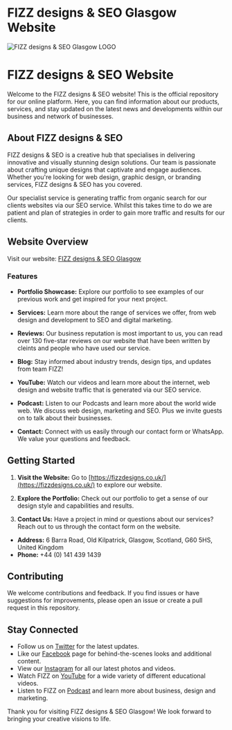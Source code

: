 # FIZZ designs & SEO Glasgow Website

![FIZZ designs & SEO Glasgow LOGO](https://fizzdesigns.co.uk/wp-content/uploads/2023/03/FIZZ-designs-SEO-Glasgow.png)

# FIZZ designs & SEO Website

Welcome to the FIZZ designs & SEO website! This is the official repository for our online platform. Here, you can find information about our products, services, and stay updated on the latest news and developments within our business and network of businesses.

## About FIZZ designs & SEO

FIZZ designs & SEO is a creative hub that specialises in delivering innovative and visually stunning design solutions. Our team is passionate about crafting unique designs that captivate and engage audiences. Whether you're looking for web design, graphic design, or branding services, FIZZ designs & SEO has you covered.

Our specialist service is generating traffic from organic search for our clients websites via our SEO service. Whilst this takes time to do we are patient and plan of strategies in order to gain more traffic and results for our clients. 

## Website Overview

Visit our website: [FIZZ designs & SEO Glasgow](https://fizzdesigns.co.uk/)

### Features

- **Portfolio Showcase:** Explore our portfolio to see examples of our previous work and get inspired for your next project.

- **Services:** Learn more about the range of services we offer, from web design and development to SEO and digital marketing.

- **Reviews:** Our business reputation is most important to us, you can read over 130 five-star reviews on our website that have been written by cleints and people who have used our service.

- **Blog:** Stay informed about industry trends, design tips, and updates from team FIZZ!

- **YouTube:** Watch our videos and learn more about the internet, web design and website traffic that is generated via our SEO service.

- **Podcast:** Listen to our Podcasts and learn more about the world wide web. We discuss web design, marketing and SEO. Plus we invite guests on to talk about their businesses. 

- **Contact:** Connect with us easily through our contact form or WhatsApp. We value your questions and feedback.

## Getting Started

1. **Visit the Website:** Go to [https://fizzdesigns.co.uk/](https://fizzdesigns.co.uk/) to explore our website.

2. **Explore the Portfolio:** Check out our portfolio to get a sense of our design style and capabilities and results.

3. **Contact Us:** Have a project in mind or questions about our services? Reach out to us through the contact form on the website.
- **Address:** 6 Barra Road, Old Kilpatrick, Glasgow, Scotland, G60 5HS, United Kingdom
- **Phone:** +44 (0) 141 439 1439

## Contributing

We welcome contributions and feedback. If you find issues or have suggestions for improvements, please open an issue or create a pull request in this repository.

## Stay Connected

- Follow us on [Twitter](https://twitter.com/fizzdesignsuk) for the latest updates.
- Like our [Facebook](https://facebook.com/fizzdesignsuk) page for behind-the-scenes looks and additional content.
- View our [Instagram](https://facebook.com/fizzdesignsuk) for all our latest photos and videos.
- Watch FIZZ on [YouTube](https://www.youtube.com/@Fizzdesignsuk) for a wide variety of different educational videos.
- Listen to FIZZ on [Podcast](https://fizzdesigns.co.uk/podcast) and learn more about business, design and marketing.

Thank you for visiting FIZZ designs & SEO Glasgow! We look forward to bringing your creative visions to life.
